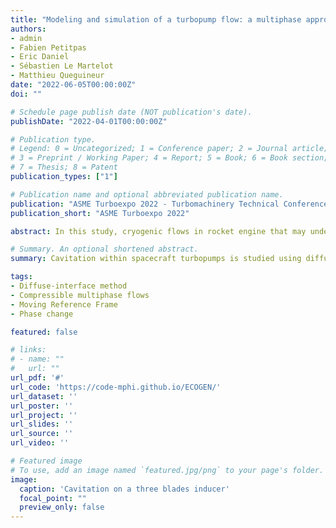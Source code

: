 ```yaml
---
title: "Modeling and simulation of a turbopump flow: a multiphase approach"
authors:
- admin
- Fabien Petitpas
- Eric Daniel
- Sébastien Le Martelot
- Matthieu Queguineur
date: "2022-06-05T00:00:00Z"
doi: ""

# Schedule page publish date (NOT publication's date).
publishDate: "2022-04-01T00:00:00Z"

# Publication type.
# Legend: 0 = Uncategorized; 1 = Conference paper; 2 = Journal article;
# 3 = Preprint / Working Paper; 4 = Report; 5 = Book; 6 = Book section;
# 7 = Thesis; 8 = Patent
publication_types: ["1"]

# Publication name and optional abbreviated publication name.
publication: "ASME Turboexpo 2022 - Turbomachinery Technical Conference and Exposition"
publication_short: "ASME Turboexpo 2022"

abstract: In this study, cryogenic flows in rocket engine that may undergo a phase change because of a loss of pressure in pump, or any depressurization process are considered. We proposed a well-posed mathematical representation for this kind of flow as well as the numerical model for seeking the solutions. The two important points addressed in this study are the compressibility of the phases and the use of a rotating reference frame. The compressibility effects are quite essentials to obtain a physical and realistic cavitation model through the equation of state of the fluids (liquid and vapor), while the moving reference frame being the way we chose to model the pump motion. The model we develop is based on conservation equations of mass, momentum and energy for each phase plus a non-conservative equation evolution for the volume fraction. The description of the flow is based on the diffuse interface method, the interfaces appear naturally in the flow (interfaces between vapor and liquid for example) and do not require any interface tracking method. The phase change process is based on a stiff relaxation procedure using thermodynamic equilibrium considerations. Results related to a pump application are then presented using the open-source platform ECOGEN where the present numerical method is implemented. The model is able to produce a quite realistic pump characteristic curve where the relationship between the pump overpressure and its operating mass flow rate is expressed. In these first calculations it will be shown that cavitation may occur in some regions of the flow and that the multiphase approach is suited for this study.

# Summary. An optional shortened abstract.
summary: Cavitation within spacecraft turbopumps is studied using diffuse-interface multiphase model for which blades rotation is taken into account by use of the Moving Reference Frame method.

tags:
- Diffuse-interface method
- Compressible multiphase flows
- Moving Reference Frame
- Phase change

featured: false

# links:
# - name: ""
#   url: ""
url_pdf: '#'
url_code: 'https://code-mphi.github.io/ECOGEN/'
url_dataset: ''
url_poster: ''
url_project: ''
url_slides: ''
url_source: ''
url_video: ''

# Featured image
# To use, add an image named `featured.jpg/png` to your page's folder. 
image:
  caption: 'Cavitation on a three blades inducer'
  focal_point: ""
  preview_only: false
---
```


